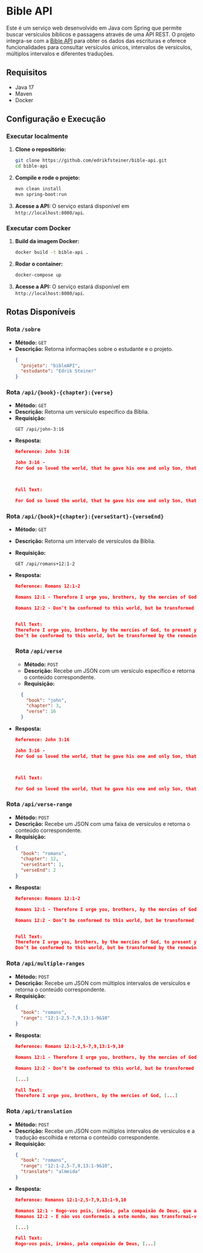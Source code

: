# Bible API

Este é um serviço web desenvolvido em Java com Spring que permite buscar versículos bíblicos e passagens através de uma API REST. O projeto integra-se com a [Bible API](https://bible-api.com/) para obter os dados das escrituras e oferece funcionalidades para consultar versículos únicos, intervalos de versículos, múltiplos intervalos e diferentes traduções.

## Requisitos

- Java 17
- Maven
- Docker

## Configuração e Execução

### Executar localmente

1. **Clone o repositório:**
   ```bash
   git clone https://github.com/edrikfsteiner/bible-api.git
   cd bible-api
   ```

2. **Compile e rode o projeto:**
   ```bash
   mvn clean install
   mvn spring-boot:run
   ```

3. **Acesse a API:**
   O serviço estará disponível em `http://localhost:8080/api`.

### Executar com Docker

1. **Build da imagem Docker:**
   ```bash
   docker build -t bible-api .
   ```

2. **Rodar o container:**
   ```bash
   docker-compose up
   ```

3. **Acesse a API:**
   O serviço estará disponível em `http://localhost:8080/api`.

## Rotas Disponíveis

### Rota `/sobre`

- **Método:** `GET`
- **Descrição:** Retorna informações sobre o estudante e o projeto.
  ```json
  {
    "projeto": "bibleAPI",
    "estudante": "Edrik Steiner"
  }
  ```

### Rota `/api/{book}-{chapter}:{verse}`

- **Método:** `GET`
- **Descrição:** Retorna um versículo específico da Bíblia.
- **Requisição:**
  ```
  GET /api/john-3:16
  ```
- **Resposta:**
  ```json
  Reference: John 3:16

  John 3:16 - 
  For God so loved the world, that he gave his one and only Son, that whoever believes in him should not perish, but have eternal life.



  Full Text:

  For God so loved the world, that he gave his one and only Son, that whoever believes in him should not perish, but have eternal life.
  ```

### Rota `/api/{book}+{chapter}:{verseStart}-{verseEnd}`

- **Método:** `GET`
- **Descrição:** Retorna um intervalo de versículos da Bíblia.
- **Requisição:**
  ```
  GET /api/romans+12:1-2
  ```
- **Resposta:**
  ```json
  Reference: Romans 12:1-2

  Romans 12:1 - Therefore I urge you, brothers, by the mercies of God, to present your bodies a living sacrifice, holy, acceptable to God, which is your spiritual service.

  Romans 12:2 - Don’t be conformed to this world, but be transformed by the renewing of your mind, so that you may prove what is the good, well-pleasing, and perfect will of God.


  Full Text:
  Therefore I urge you, brothers, by the mercies of God, to present your bodies a living sacrifice, holy, acceptable to God, which is your spiritual service.
  Don’t be conformed to this world, but be transformed by the renewing of your mind, so that you may prove what is the good, well-pleasing, and perfect will of God.
  ```

  ### Rota `/api/verse`

  - **Método:** `POST`
  - **Descrição:** Recebe um JSON com um versículo específico e retorna o conteúdo correspondente.
  - **Requisição:**
  ```json
    {
      "book": "john",
      "chapter": 3,
      "verse": 16
    }
  ```
- **Resposta:**
  ```json
  Reference: John 3:16

  John 3:16 - 
  For God so loved the world, that he gave his one and only Son, that whoever believes in him should not perish, but have eternal life.



  Full Text:

  For God so loved the world, that he gave his one and only Son, that whoever believes in him should not perish, but have eternal life.
  ```

### Rota `/api/verse-range`

- **Método:** `POST`
- **Descrição:** Recebe um JSON com uma faixa de versículos e retorna o conteúdo correspondente.
- **Requisição:**
  ```json
  {
    "book": "romans",
    "chapter": 12,
    "verseStart": 1,
    "verseEnd": 2
  }
  ```
- **Resposta:**
  ```json
  Reference: Romans 12:1-2

  Romans 12:1 - Therefore I urge you, brothers, by the mercies of God, to present your bodies a living sacrifice, holy, acceptable to God, which is your spiritual service.

  Romans 12:2 - Don’t be conformed to this world, but be transformed by the renewing of your mind, so that you may prove what is the good, well-pleasing, and perfect will of God.


  Full Text:
  Therefore I urge you, brothers, by the mercies of God, to present your bodies a living sacrifice, holy, acceptable to God, which is your spiritual service.
  Don’t be conformed to this world, but be transformed by the renewing of your mind, so that you may prove what is the good, well-pleasing, and perfect will of God.
  ```

### Rota `/api/multiple-ranges`

- **Método:** `POST`
- **Descrição:** Recebe um JSON com múltiplos intervalos de versículos e retorna o conteúdo correspondente.
- **Requisição:**
  ```json
  {
    "book": "romans",
    "range": "12:1-2,5-7,9,13:1-9&10"
  }
  ```
- **Resposta:**
  ```json
  Reference: Romans 12:1-2,5-7,9,13:1-9,10

  Romans 12:1 - Therefore I urge you, brothers, by the mercies of God, to present your bodies a living sacrifice, holy, acceptable to God, which is your spiritual service.

  Romans 12:2 - Don’t be conformed to this world, but be transformed by the renewing of your mind, so that you may prove what is the good, well-pleasing, and perfect will of God.

  [...]

  Full Text:
  Therefore I urge you, brothers, by the mercies of God, [...]
  ```

### Rota `/api/translation`

- **Método:** `POST`
- **Descrição:** Recebe um JSON com múltiplos intervalos de versículos e a tradução escolhida e retorna o conteúdo correspondente.
- **Requisição:**
  ```json
  {
    "book": "romans",
    "range": "12:1-2,5-7,9,13:1-9&10",
    "translate": "almeida"
  }
  ```
- **Resposta:**
  ```json
  Reference: Romanos 12:1-2,5-7,9,13:1-9,10

  Romanos 12:1 - Rogo-vos pois, irmãos, pela compaixão de Deus, que apresenteis os vossos corpos como um sacrifício vivo, santo e agradável a Deus, que é o vosso culto racional.   
  Romanos 12:2 - E não vos conformeis a este mundo, mas transformai-vos pela renovação da vossa mente, para que experimenteis qual seja a boa, agradável, e perfeita vontade de Deus.  

  [...]

  Full Text:
  Rogo-vos pois, irmãos, pela compaixão de Deus, [...]
  ```

